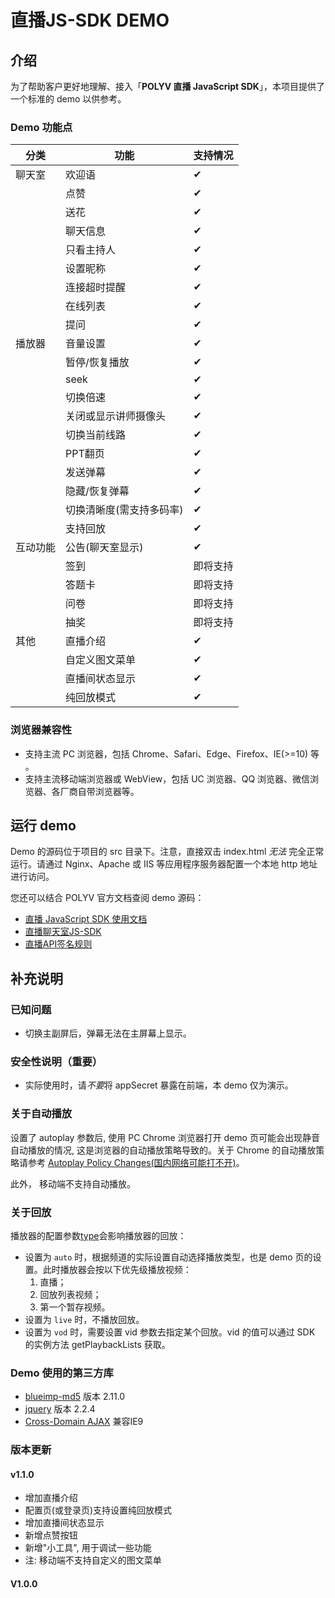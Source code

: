 # 直播JS-SDK DEMO


## 介绍

为了帮助客户更好地理解、接入「**POLYV 直播 JavaScript SDK**」，本项目提供了一个标准的 demo 以供参考。

### Demo 功能点
| 分类 | 功能 | 支持情况 |
|---|---|---|
| 聊天室 | 欢迎语 | ✔ |
| | 点赞 | ✔ |
| | 送花 | ✔ |
| | 聊天信息 | ✔ |
| | 只看主持人 | ✔ |
| | 设置昵称 | ✔ |
| | 连接超时提醒 | ✔ |
| | 在线列表 | ✔ |
| | 提问 | ✔ |
| 播放器 | 音量设置 | ✔ |
| | 暂停/恢复播放 | ✔ |
| | seek | ✔ |
| | 切换倍速 | ✔ |
| | 关闭或显示讲师摄像头 | ✔ |
| | 切换当前线路 | ✔ |
| | PPT翻页 | ✔ |
| | 发送弹幕 | ✔ |
| | 隐藏/恢复弹幕 | ✔ |
| | 切换清晰度(需支持多码率) | ✔ |
| | 支持回放 | ✔ |
| 互动功能 | 公告(聊天室显示) | ✔ |
| | 签到 | 即将支持 |
| | 答题卡 | 即将支持 |
| | 问卷 | 即将支持 |
| | 抽奖 | 即将支持 |
| 其他 | 直播介绍  | ✔ |
| | 自定义图文菜单 | ✔ |
| | 直播间状态显示 | ✔ |
| | 纯回放模式 | ✔ |

### 浏览器兼容性
- 支持主流 PC 浏览器，包括 Chrome、Safari、Edge、Firefox、IE(>=10) 等 。
- 支持主流移动端浏览器或 WebView，包括 UC 浏览器、QQ 浏览器、微信浏览器、各厂商自带浏览器等。


## 运行 demo

Demo 的源码位于项目的 src 目录下。注意，直接双击 index.html *无法* 完全正常运行。请通过 Nginx、Apache 或 IIS 等应用程序服务器配置一个本地 http 地址进行访问。

您还可以结合 POLYV 官方文档查阅 demo 源码：

- [直播 JavaScript SDK 使用文档](https://help.polyv.net/index.html#/live/js/live_js_sdk/live_js_sdk)
- [直播聊天室JS-SDK](https://help.polyv.net/index.html#/live/js/chat_js_sdk)
- [直播API签名规则](https://help.polyv.net/index.html#/live/api/buildSign)


## 补充说明

### 已知问题
- 切换主副屏后，弹幕无法在主屏幕上显示。

### 安全性说明（重要）
- 实际使用时，请*不要*将 appSecret 暴露在前端，本 demo 仅为演示。

### 关于自动播放
设置了 autoplay 参数后, 使用 PC Chrome 浏览器打开 demo 页可能会出现静音自动播放的情况, 这是浏览器的自动播放策略导致的。关于 Chrome 的自动播放策略请参考 [Autoplay Policy Changes(国内网络可能打不开)](https://developers.google.com/web/updates/2017/09/autoplay-policy-changes)。
 
此外， 移动端不支持自动播放。

### 关于回放
播放器的配置参数[type](https://help.polyv.net/index.html#/live/js/live_js_sdk/live_js_sdk?id=%E5%AE%9E%E4%BE%8B%E5%B1%9E%E6%80%A7)会影响播放器的回放：
- 设置为 `auto` 时，根据频道的实际设置自动选择播放类型，也是 demo 页的设置。此时播放器会按以下优先级播放视频：
  1. 直播；
  2. 回放列表视频；
  3. 第一个暂存视频。
- 设置为 `live` 时，不播放回放。
- 设置为 `vod` 时，需要设置 vid 参数去指定某个回放。vid 的值可以通过 SDK 的实例方法 getPlaybackLists 获取。

### Demo 使用的第三方库
- [blueimp-md5](https://github.com/blueimp/JavaScript-MD5) 版本 2.11.0
- [jquery](https://github.com/jquery/jquery) 版本 2.2.4
- [Cross-Domain AJAX](https://github.com/MoonScript/jQuery-ajaxTransport-XDomainRequest) 兼容IE9

### 版本更新
#### v1.1.0
  - 增加直播介绍
  - 配置页(或登录页)支持设置纯回放模式
  - 增加直播间状态显示
  - 新增点赞按钮
  - 新增"小工具", 用于调试一些功能
  - 注: 移动端不支持自定义的图文菜单
#### V1.0.0

